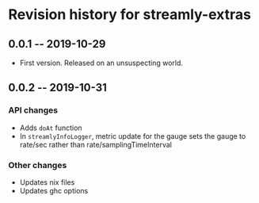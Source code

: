# Revision history for streamly-extras

## 0.0.1 -- 2019-10-29

* First version. Released on an unsuspecting world.

## 0.0.2 -- 2019-10-31

### API changes
* Adds `doAt` function
* In `streamlyInfoLogger`, metric update for the gauge sets the gauge to rate/sec rather than rate/samplingTimeInterval
### Other changes
* Updates nix files
* Updates ghc options
